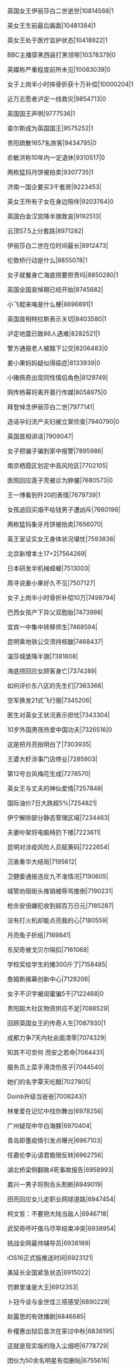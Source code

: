 英国女王伊丽莎白二世逝世|10814568|1

英女王生前最后画面|10481384|1

英女王处于医疗监护状态|10418922|1

BBC主播穿黑西装打黑领带|10378379|0

英媒称严重程度前所未见|10083039|0

女子上岗半小时摔骨折获十万补偿|10000204|1

近万志愿者泸定一线救灾|9854713|0

英国国王声明|9777536|1

查尔斯成为英国国王|9575252|1

贵阳疏散1657名旅客|9434795|0

俞敏洪称10年内一定退休|9310517|0

两枚猛犸月饼被拍卖|9307735|1

济南一国企要买3千套房|9223453|

英女王所有子女在身边陪伴|9203764|0

英国白金汉宫降半旗致哀|9192513|

云顶S7.5上分套路|8971282|

伊丽莎白二世在位时间最长|8912473|

伦敦桥行动是什么|8855078|1

女子就餐身亡海底捞要担责吗|8850280|1

英国全国哀悼期已经开始|8745682|

小飞棍来咯是什么梗|8696891|1

英国首相特拉斯表示关切|8403580|1

泸定地震已致86人遇难|8282521|1

警方通报老人被踹下公交|8206483|0

姜小果妈妈疑似得癌症|8133939|0

小猪佩奇出现同性情侣角色|8129749|

网传杨幂将离开嘉行传媒|8058975|0

拜登悼念伊丽莎白二世|7977141|

造谣孕妇流产夫妇被立案侦查|7940790|0

英国首相讲话|7909047|

女子把骗子骗到家中报警|7895986|

南京栖霞区划定中高风险区|7702105|

医院回应莲子壳被诊为肿瘤|7680573|0

王一博看到歼20的表情|7679739|1

女孩追回买烟不给钱男子遭凶斥|7660196|

两枚猛犸象牙月饼被拍卖|7656070|

英王室证实女王身体状况堪忧|7593836|

北京新增本土17+2|7564269|

日本研发半机械蟑螂|7513003|

周寻说姜小果好久不见|7507127|

女子上岗半小时骨折补偿10万|7498794|

巴西女孩产下异父双胞胎|7473998|

宜宾一中集中转移师生|7468594|

昆明乘地铁公交须持核酸|7468437|

温莎城堡降半旗|7381808|

海底捞回应女顾客身亡|7374289|

如何评价东八区的先生们|7363366|

空军换发21式飞行服|7345206|

医生对英女王状况表示担忧|7343304|

10岁外国男孩热爱中国功夫|7326516|0

这是把月亮拍明白了|7303935|

王婆大虾涉事门店停业|7285903|

第12号台风梅花生成|7278570|

英女王与丈夫的神仙爱情|7257848|

国际油价7日大跌超5%|7254821|

伊宁解除部分静态管理区域|7234463|

夫妻吵架将电脑椅扔下楼|7223611|

昆明对涉疫风险人员赋黄码|7222654|

沉香重华大结局|7195612|

卫健委通报违反九不准情况|7190605|

城管劝阻街头推销被辱骂推倒|7190231|

枪杀安倍嫌犯收到超百万日元|7185287|

没有打火机却能点亮我的心|7180559|

月亮兔子折纸|7169841|

东契奇被戈贝尔隔扣|7161068|

学校奖给学生的猪300斤了|7158485|

詹姆斯揭幕创新中心|7128206|

女子不识字被闺蜜骗5千|7122468|0

贵阳超大社区物资供应不足|7088529|

回顾英国女王的传奇人生|7087930|1

成都力争7天内社会面清零|7074329|

知其不可奈何 而安之若命|7064431|

服务员上菜手滑烫伤孩子|7044540|

她们的名字覃天吃醋|7027805|

Doinb升级当爸爸|7008243|1

林峯爱在记忆中找你舞台|6978256|

广州疑现中华白海豚|6970404|

青岛即墨疫情引发点曝光|6967103|

任嘉伦李沁请君极限反转|6962756|

湖北桥梁侧翻致4死事故报告|6958993|

嘉兴一男子将狗舌头割断|6949019|

田亮回应女儿走职业网球道路|6947454|

柯文哲：不要把大陆当敌人|6946718|

武契奇呼吁俄乌尽早结束冲突|6938954|

挑战全网最帅辅导员|6938189|

iOS16正式版推送时间|6923121|

美延长全国紧急状态|6915022|

罚罪里谁是大王|6912353|

卜冠今谈与金世佳三搭感受|6890229|

赵露思的有效播剧|6846685|

朴槿惠出狱后首次在家过中秋|6836195|

这就是现实版的隐入尘烟吧|6778729|

团伙为50余名明星有偿删帖|6755616|

